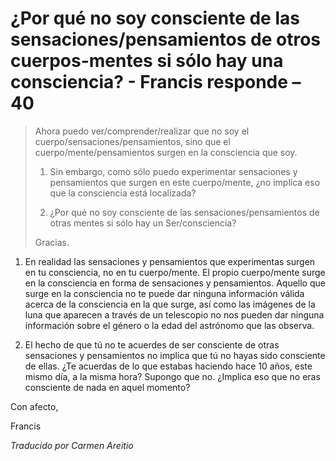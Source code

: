 # ¿Por qué no soy consciente de las sensaciones/pensamientos de otros cuerpos-mentes si sólo hay una consciencia? - Francis responde – 40

>Ahora puedo ver/comprender/realizar que no soy el cuerpo/sensaciones/pensamientos, sino que el cuerpo/mente/pensamientos surgen en la consciencia que soy.
>
>1. Sin embargo, como sólo puedo experimentar sensaciones y pensamientos que surgen en este cuerpo/mente, ¿no implica eso que la consciencia está localizada?
>
>2. ¿Por qué no soy consciente de las sensaciones/pensamientos de otras mentes si sólo hay un Ser/consciencia?
>
>Gracias.

1. En realidad las sensaciones y pensamientos que experimentas surgen en tu consciencia, no en tu cuerpo/mente. El propio cuerpo/mente surge en la consciencia en forma de sensaciones y pensamientos. Aquello que surge en la consciencia no te puede dar ninguna información válida acerca de la consciencia en la que surge, así como las imágenes de la luna que aparecen a través de un telescopio no nos pueden dar ninguna información sobre el género o la edad del astrónomo que las observa.

2. El hecho de que tú no te acuerdes de ser consciente de otras sensaciones y pensamientos no implica que tú no hayas sido consciente de ellas. ¿Te acuerdas de lo que estabas haciendo hace 10 años, este mismo día, a la misma hora? Supongo que no. ¿Implica eso que no eras consciente de nada en aquel momento?

Con afecto,

Francis

_Traducido por Carmen Areitio_